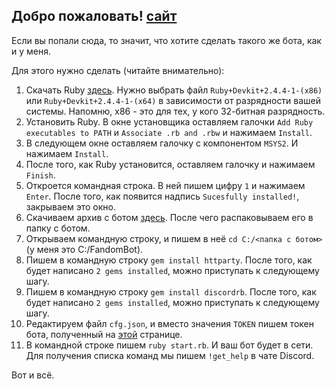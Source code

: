 ## Добро пожаловать! [сайт](https://rusy233-ms.github.io/FandomBot/)
Если вы попали сюда, то значит, что хотите сделать такого же бота, как и у меня. 

Для этого нужно сделать (читайте внимательно):

1. Скачать Ruby [здесь](https://rubyinstaller.org/downloads/). Нужно выбрать файл `Ruby+Devkit+2.4.4-1-(x86)` или `Ruby+Devkit+2.4.4-1-(x64)` в зависимости от разрядности вашей системы. Напомню, x86 - это для тех, у кого 32-битная разрядность. 
2. Установить Ruby. В окне установщика оставляем галочки `Add Ruby executables to PATH` и `Associate .rb and .rbw` и нажимаем `Install`. 
3. В следующем окне оставляем галочку с компонентом `MSYS2`. И нажимаем `Install`. 
4. После того, как Ruby установится, оставляем галочку и нажимаем `Finish`. 
5. Откроется командная строка. В ней пишем цифру `1` и нажимаем `Enter`. После того, как появится надпись `Sucesfully installed!`, закрываем это окно. 
6. Скачиваем архив с ботом [здесь](https://github.com/Rusy233-ms/FandomBot/archive/master.zip). После чего распаковываем его в папку с ботом. 
7. Открываем командную строку, и пишем в неё `cd C:/<папка с ботом>` (у меня это C:/FandomBot). 
8. Пишем в командную строку `gem install httparty`. После того, как будет написано `2 gems installed`, можно приступать к следующему шагу. 
9. Пишем в командную строку `gem install discordrb`. После того, как будет написано `2 gems installed`, можно приступать к следующему шагу.
10. Редактируем файл `cfg.json`, и вместо значения `TOKEN` пишем токен бота, полученный на [этой](https://discordapp.com/developers/applications/me) странице. 
11. В командной строке пишем `ruby start.rb`. И ваш бот будет в сети. Для получения списка команд мы пишем `!get_help` в чате Discord. 

Вот и всё.
